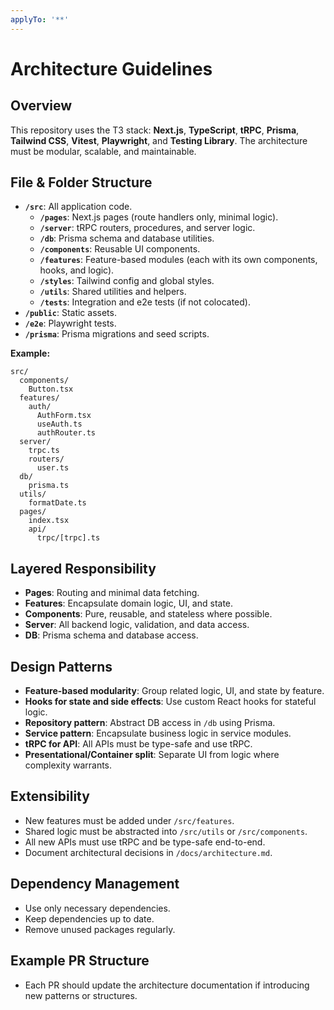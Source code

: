 ```yaml
---
applyTo: '**'
---
```

# Architecture Guidelines

## Overview

This repository uses the T3 stack: **Next.js**, **TypeScript**, **tRPC**, **Prisma**, **Tailwind CSS**, **Vitest**, **Playwright**, and **Testing Library**. The architecture must be modular, scalable, and maintainable.

## File & Folder Structure

- **`/src`**: All application code.
  - **`/pages`**: Next.js pages (route handlers only, minimal logic).
  - **`/server`**: tRPC routers, procedures, and server logic.
  - **`/db`**: Prisma schema and database utilities.
  - **`/components`**: Reusable UI components.
  - **`/features`**: Feature-based modules (each with its own components, hooks, and logic).
  - **`/styles`**: Tailwind config and global styles.
  - **`/utils`**: Shared utilities and helpers.
  - **`/tests`**: Integration and e2e tests (if not colocated).
- **`/public`**: Static assets.
- **`/e2e`**: Playwright tests.
- **`/prisma`**: Prisma migrations and seed scripts.

**Example:**
```
src/
  components/
    Button.tsx
  features/
    auth/
      AuthForm.tsx
      useAuth.ts
      authRouter.ts
  server/
    trpc.ts
    routers/
      user.ts
  db/
    prisma.ts
  utils/
    formatDate.ts
  pages/
    index.tsx
    api/
      trpc/[trpc].ts
```

## Layered Responsibility

- **Pages**: Routing and minimal data fetching.
- **Features**: Encapsulate domain logic, UI, and state.
- **Components**: Pure, reusable, and stateless where possible.
- **Server**: All backend logic, validation, and data access.
- **DB**: Prisma schema and database access.

## Design Patterns

- **Feature-based modularity**: Group related logic, UI, and state by feature.
- **Hooks for state and side effects**: Use custom React hooks for stateful logic.
- **Repository pattern**: Abstract DB access in `/db` using Prisma.
- **Service pattern**: Encapsulate business logic in service modules.
- **tRPC for API**: All APIs must be type-safe and use tRPC.
- **Presentational/Container split**: Separate UI from logic where complexity warrants.

## Extensibility

- New features must be added under `/src/features`.
- Shared logic must be abstracted into `/src/utils` or `/src/components`.
- All new APIs must use tRPC and be type-safe end-to-end.
- Document architectural decisions in `/docs/architecture.md`.

## Dependency Management

- Use only necessary dependencies.
- Keep dependencies up to date.
- Remove unused packages regularly.

## Example PR Structure

- Each PR should update the architecture documentation if introducing new patterns or structures.
